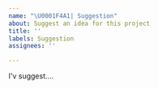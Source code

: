 ```yaml
---
name: "\U0001F4A1| Suggestion"
about: Suggest an idea for this project
title: ''
labels: Suggestion
assignees: ''

---
```


I'v suggest....
